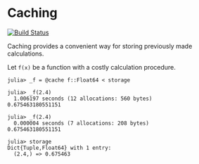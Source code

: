 # Caching
[![Build Status](https://travis-ci.org/sebastianpech/Caching.jl.svg?branch=master)](https://travis-ci.org/sebastianpech/Caching.jl)

Caching provides a convenient way for storing previously made calculations.

Let `f(x)` be a function with a costly calculation procedure.

```jldoctest
julia> _f = @cache f::Float64 < storage

julia> _f(2.4)
  1.006197 seconds (12 allocations: 560 bytes)
0.675463180551151

julia> _f(2.4)
  0.000004 seconds (7 allocations: 208 bytes)
0.675463180551151

julia> storage
Dict{Tuple,Float64} with 1 entry:
  (2.4,) => 0.675463

```
